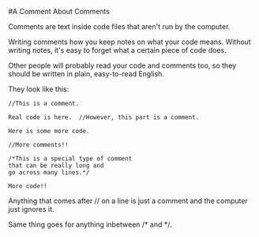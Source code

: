 #A Comment About Comments

Comments are text inside code files that aren't run by the computer.

Writing comments how you keep notes on what your code means.  Without writing notes, it's easy to forget what a certain piece of code does.

Other people will probably read your code and comments too, so they should be written in plain, easy-to-read English.

They look like this:

    //This is a comment.

    Real code is here.  //However, this part is a comment.

    Here is some more code.

    //More comments!!

    /*This is a special type of comment
    that can be really long and
    go across many lines.*/

    More code!!

Anything that comes after // on a line is just a comment and the computer just ignores it.

Same thing goes for anything inbetween /\* and \*/.
